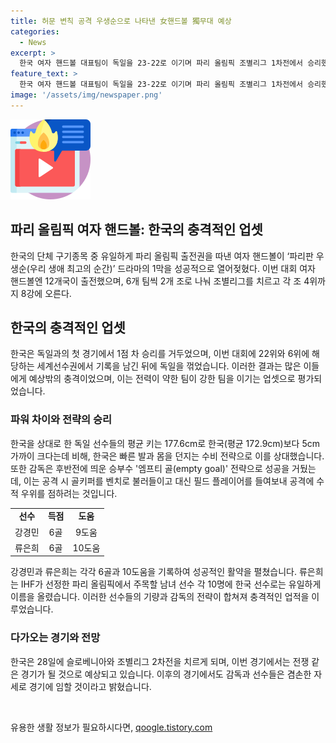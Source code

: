 ```yaml
---
title: 허문 변칙 공격 우생순으로 나타낸 女핸드볼 獨무대 예상
categories:
  - News
excerpt: >
  한국 여자 핸드볼 대표팀이 독일을 23-22로 이기며 파리 올림픽 조별리그 1차전에서 승리했습니다. 한국은 지난해 세계선수권에서 22위를 차지했지만, 이번에는 뜻밖의 업셋을 이뤄냈죠. 감독은 독일 선수들의 뛰어난 체력을 극복하기 위해 전술을 전환했습니다. 헨리크 시그넬 감독의 전술은 효과를 발휘하며 역전 승을 이끌었고, 선수들의 훌륭한 활약으로 이뤄진 승리였습니다. 유일한 유럽 리거인 류은희와 강경민의 활약도 빛을 발했습니다. 다음은 슬로베니아와의 경기입니다.
feature_text: >
  한국 여자 핸드볼 대표팀이 독일을 23-22로 이기며 파리 올림픽 조별리그 1차전에서 승리했습니다. 한국은 지난해 세계선수권에서 22위를 차지했지만, 이번에는 뜻밖의 업셋을 이뤄냈죠. 감독은 독일 선수들의 뛰어난 체력을 극복하기 위해 전술을 전환했습니다. 헨리크 시그넬 감독의 전술은 효과를 발휘하며 역전 승을 이끌었고, 선수들의 훌륭한 활약으로 이뤄진 승리였습니다. 유일한 유럽 리거인 류은희와 강경민의 활약도 빛을 발했습니다. 다음은 슬로베니아와의 경기입니다.
image: '/assets/img/newspaper.png'
---
```


<p><img src="/assets/img/news.png" alt="rentncar 속보" /></p>

<h2>파리 올림픽 여자 핸드볼: 한국의 충격적인 업셋</h2>

<p data-ke-size="size16">한국의 단체 구기종목 중 유일하게 파리 올림픽 출전권을 따낸 여자 핸드볼이 ‘파리판 우생순(우리 생애 최고의 순간)’ 드라마의 1막을 성공적으로 열어젖혔다. 이번 대회 여자 핸드볼엔 12개국이 출전했으며, 6개 팀씩 2개 조로 나눠 조별리그를 치르고 각 조 4위까지 8강에 오른다. </p>

<h2 data-ke-size="size26">한국의 충격적인 업셋</h2>

<p data-ke-size="size16">한국은 독일과의 첫 경기에서 1점 차 승리를 거두었으며, 이번 대회에 22위와 6위에 해당하는 세계선수권에서 기록을 남긴 뒤에 독일을 꺾었습니다. 이러한 결과는 많은 이들에게 예상밖의 충격이었으며, 이는 전력이 약한 팀이 강한 팀을 이기는 업셋으로 평가되었습니다. </p>

<h3 data-ke-size="size24">파워 차이와 전략의 승리</h3>

<p data-ke-size="size16">한국을 상대로 한 독일 선수들의 평균 키는 177.6cm로 한국(평균 172.9cm)보다 5cm 가까이 크다는데 비해, 한국은 빠른 발과 몸을 던지는 수비 전략으로 이를 상대했습니다. 또한 감독은 후반전에 띄운 승부수 '엠프티 골(empty goal)' 전략으로 성공을 거뒀는데, 이는 공격 시 골키퍼를 벤치로 불러들이고 대신 필드 플레이어를 들여보내 공격에 수적 우위를 점하려는 것입니다.</p>

<table>
  <tr>
    <td style="text-align: center; height: 17px;"><b>선수</b></td>
    <td style="text-align: center; height: 17px;"><b>득점</b></td>
    <td style="text-align: center; height: 17px;"><b>도움</b></td>
  </tr>
  <tr>
    <td style="text-align: center; height: 17px;">강경민</td>
    <td style="text-align: center; height: 17px;">6골</td>
    <td style="text-align: center; height: 17px;">9도움</td>
  </tr>
  <tr>
    <td style="text-align: center; height: 17px;">류은희</td>
    <td style="text-align: center; height: 17px;">6골</td>
    <td style="text-align: center; height: 17px;">10도움</td>
  </tr>
</table>

<p data-ke-size="size16">강경민과 류은희는 각각 6골과 10도움을 기록하여 성공적인 활약을 펼쳤습니다. 류은희는 IHF가 선정한 파리 올림픽에서 주목할 남녀 선수 각 10명에 한국 선수로는 유일하게 이름을 올렸습니다. 이러한 선수들의 기량과 감독의 전략이 합쳐져 충격적인 업적을 이루었습니다.</p>

<h3 data-ke-size="size24">다가오는 경기와 전망</h3>

<p data-ke-size="size16">한국은 28일에 슬로베니아와 조별리그 2차전을 치르게 되며, 이번 경기에서는 전쟁 같은 경기가 될 것으로 예상되고 있습니다. 이후의 경기에서도 감독과 선수들은 겸손한 자세로 경기에 임할 것이라고 밝혔습니다. </p>

<p data-ke-size="size16">&nbsp;</p>
유용한 생활 정보가 필요하시다면, <a href="https://qoogle.tistory.com" rel="dofollow">qoogle.tistory.com</a>


